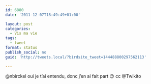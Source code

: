 ```yaml
---
id: 6880
date: '2011-12-07T18:49:49+01:00'

layout: post
categories:
  - Vis ma vie
tags:
  - tweet
format: status
publish_social: no
guid: 'http://tweets.local/?birdsite_tweet=144488800297562113'

---
```


@nbirckel oui je t’ai entendu, donc j’en ai fait part 😉 cc @Twikito